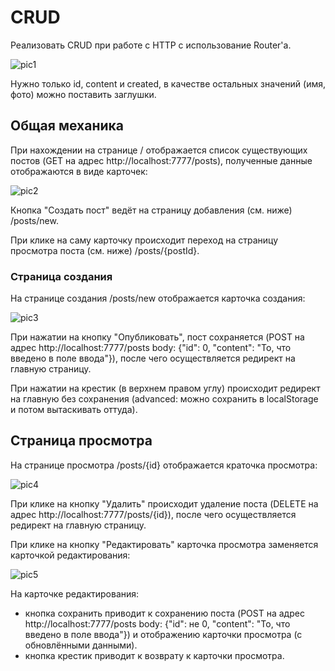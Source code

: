 # CRUD

Реализовать CRUD при работе с HTTP с использование Router'а.

![pic1](https://raw.githubusercontent.com/netology-code/ra16-homeworks/master/router/crud/assets/main.png)

Нужно только id, content и created, в качестве остальных значений (имя, фото) можно поставить заглушки.

## Общая механика

При нахождении на странице / отображается список существующих постов (GET на адрес http://localhost:7777/posts), полученные данные отображаются в виде карточек:

![pic2](https://raw.githubusercontent.com/netology-code/ra16-homeworks/master/router/crud/assets/main.png)

Кнопка "Создать пост" ведёт на страницу добавления (см. ниже) /posts/new.

При клике на саму карточку происходит переход на страницу просмотра поста (см. ниже) /posts/{postId}.

### Страница создания

На странице создания /posts/new отображается карточка создания:

![pic3](https://raw.githubusercontent.com/netology-code/ra16-homeworks/master/router/crud/assets/new.png)

При нажатии на кнопку "Опубликовать", пост сохраняется (POST на адрес http://localhost:7777/posts body: {"id": 0, "content": "То, что введено в поле ввода"}), после чего осуществляется редирект на главную страницу.

При нажатии на крестик (в верхнем правом углу) происходит редирект на главную без сохранения (advanced: можно сохранить в localStorage и потом вытаскивать оттуда).

## Страница просмотра

На странице просмотра /posts/{id} отображается краточка просмотра:

![pic4](https://raw.githubusercontent.com/netology-code/ra16-homeworks/master/router/crud/assets/view.png)

При клике на кнопку "Удалить" происходит удаление поста (DELETE на адрес http://localhost:7777/posts/{id}), после чего осуществляется редирект на главную страницу.

При клике на кнопку "Редактировать" карточка просмотра заменяется карточкой редактирования:

![pic5](https://raw.githubusercontent.com/netology-code/ra16-homeworks/master/router/crud/assets/edit.png)

На карточке редактирования:

  -  кнопка сохранить приводит к сохранению поста (POST на адрес http://localhost:7777/posts body: {"id": не 0, "content": "То, что введено в поле ввода"}) и отображению карточки просмотра (с обновлёнными данными).
  -  кнопка крестик приводит к возврату к карточки просмотра.
